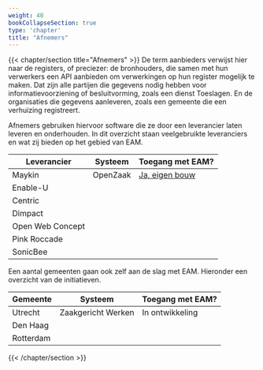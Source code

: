 ```yaml
---
weight: 40
bookCollapseSection: true
type: 'chapter'
title: "Afnemers"
---
```

{{< chapter/section title="Afnemers" >}}
De term aanbieders verwijst hier naar de registers, of preciezer: de bronhouders, die samen met hun verwerkers een API aanbieden om verwerkingen op hun register mogelijk te maken. Dat zijn alle partijen die gegevens nodig hebben voor informatievoorziening of besluitvorming, zoals een dienst Toeslagen. En de organisaties die gegevens aanleveren, zoals een gemeente die een verhuizing registreert.

Afnemers gebruiken hiervoor software die ze door een leverancier laten leveren en onderhouden. In dit overzicht staan veelgebruikte leveranciers en wat zij bieden op het gebied van EAM.

| Leverancier      | Systeem  | Toegang met EAM?                                                                                                                                |  
|------------------|----------|-------------------------------------------------------------------------------------------------------------------------------------------------|
| Maykin           | OpenZaak | [Ja, eigen bouw](https://github.com/open-zaak/open-zaak/blob/d9c14e1257d6ec6751b218b18cdd9eae4b8f9b63/docs/manual/general.rst#api-autorisaties) |
| Enable-U         |          |                                                                                                                                                 |
| Centric          |          |                                                                                                                                                 |
| Dimpact          |          |                                                                                                                                                 |
| Open Web Concept |          |                                                                                                                                                 |
| Pink Roccade     |          |                                                                                                                                                 |
| SonicBee         |          |                                                                                                                                                 |

Een aantal gemeenten gaan ook zelf aan de slag met EAM. Hieronder een overzicht van de initiatieven.

| Gemeente         | Systeem            | Toegang met EAM? |  
|------------------|--------------------|------------------|
| Utrecht          | Zaakgericht Werken | In ontwikkeling  |
| Den Haag         |                    |                  |
| Rotterdam        |                    |                  |
{{< /chapter/section >}}
